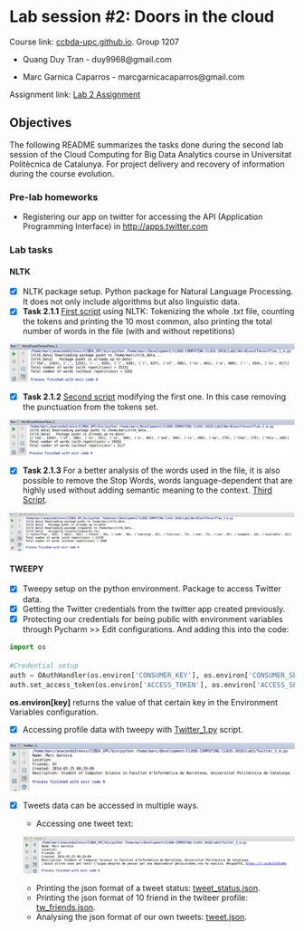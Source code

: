 # Lab session #2: Doors in the cloud

Course link: [ccbda-upc.github.io](https://ccbda-upc.github.io/).
Group 1207

-   Quang Duy Tran - duy9968\@gmail.com

-   Marc Garnica Caparros - marcgarnicacaparros\@gmail.com

Assignment link: [Lab 2 Assignment](https://github.com/CCBDA-UPC/Assignments-2018/blob/master/Lab02.md)

## Objectives

The following README summarizes the tasks done during the second lab session
of the Cloud Computing for Big Data Analytics course in Universitat Politècnica
de Catalunya. For project delivery and recovery of information during the course evolution.



### Pre-lab homeworks

-   Registering our app on twitter for accessing the API (Application Programming Interface)
in http://apps.twitter.com

### Lab tasks

#### NLTK

- [x] NLTK package setup. Python package for Natural Language Processing. It does not only include algorithms but also linguistic data.
- [x] **Task 2.1.1** [First script]() using NLTK: Tokenizing the whole .txt file, counting the tokens and printing the 10 most common, also printing the total number of words in the file (with and without repetitions)

![Task 2.1.1](img/t211.png)

- [x] **Task 2.1.2** [Second script]() modifying the first one. In this case removing the punctuation from the tokens set.

![Task 2.1.2](img/t212.png)


- [x] **Task 2.1.3** For a better analysis of the words used in the file, it is also possible to remove the Stop Words, words language-dependent that are highly used without adding semantic meaning to the context. [Third Script]().

![Task 2.1.3](img/t213.png)

#### TWEEPY

- [x] Tweepy setup on the python environment. Package to access Twitter data.
- [x] Getting the Twitter credentials from the twitter app created previously.
- [x] Protecting our credentials for being public with environment variables through Pycharm >> Edit configurations. And adding this into the code:

```python
import os

#Credential setup
auth = OAuthHandler(os.environ['CONSUMER_KEY'], os.environ['CONSUMER_SECRET'])
auth.set_access_token(os.environ['ACCESS_TOKEN'], os.environ['ACCESS_SECRET'])
```

**os.environ[key]** returns the value of that certain key in the Environment Variables configuration.

- [x] Accessing profile data with tweepy with [Twitter_1.py]() script.

![Task 2.2.1](img/t221.png)

- [x] Tweets data can be accessed in multiple ways.
   -   Accessing one tweet text:

   ![One tweet text](img/t2221.png)

   -   Printing the json format of a tweet status: [tweet_status.json](tweet_status.json).
   -   Printing the json format of 10 friend in the twiteer profile: [tw_friends.json](tw_friends.json).
   -   Analysing the json format of our own tweets: [tweet.json](tweet.json).
 
